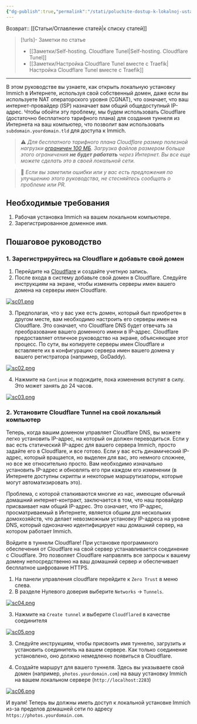 ```yaml
---
{"dg-publish":true,"permalink":"/stati/poluchite-dostup-k-lokalnoj-ustanovke-immich-cherez-internet-ispolzuya-svoj-sobstvennyj-domen/","created":"2024-08-15-01-34-41","updated":"2024-09-29T16:22:33+03:00"}
---
```


Возврат:: [[Статьи/Оглавление статей\|к списку статей]]
> [!urls]- Заметки по статье
> - [[Заметки/Self-hosting. Cloudflare Tunel\|Self-hosting. Cloudflare Tunel]]
> - [[Заметки/Настройка Cloudflare Tunel вместе с Traefik\|Настройка Cloudflare Tunel вместе с Traefik]]

---
В этом руководстве вы узнаете, как открыть локальную установку Immich в Интернете, используя свой собственный домен, даже если вы используете NAT операторского уровня (CGNAT), что означает, что ваш интернет-провайдер (ISP) назначает вам общий общедоступный IP-адрес. Чтобы обойти эту проблему, мы будем использовать Cloudflare (достаточно бесплатного тарифного плана) для создания туннеля из Интернета на ваш компьютер, что позволит вам использовать `subdomain.yourdomain.tld` для доступа к Immich.

> ⚠️ *Для бесплатного тарифного плана Cloudflare размер полезной нагрузки [ограничен 100 МБ](https://developers.cloudflare.com/workers/platform/limits/). Загрузка файлов размером больше этого ограничения **не будет работать** через Интернет. Вы все еще можете сделать это в своей локальной сети.*

> 🙏 *Если вы заметили ошибки или у вас есть предложения по улучшению этого руководства, не стесняйтесь сообщать о проблеме или PR.*

## Необходимые требования

1.  Рабочая установка Immich на вашем локальном компьютере.
2.  Зарегистрированное доменное имя.

## Пошаговое руководство

### 1\. Зарегистрируйтесь на Cloudflare и добавьте свой домен

1.  Перейдите на [Cloudflare](https://www.cloudflare.com/) и создайте учетную запись.
2.  После входа в систему добавьте свой домен в Cloudflare. Следуйте инструкциям на экране, чтобы изменить серверы имен вашего домена на серверы имен Cloudflare.

[![sc01.png](/img/user/%D0%98%D1%81%D1%85%D0%BE%D0%B4%D0%BD%D0%B8%D0%BA%D0%B8/sc01.png)](https://github.com/ppr88/immich-guides/blob/main/img/sc01.png)

3.  Предполагая, что у вас уже есть домен, который был приобретен в другом месте, вам необходимо настроить его серверы имен на Cloudflare. Это означает, что Cloudflare DNS будет отвечать за преобразование вашего доменного имени в IP-адрес. Cloudflare предоставляет отличное руководство на экране, объясняющее этот процесс. По сути, вы копируете серверы имен Cloudflare и вставляете их в конфигурацию сервера имен вашего домена у вашего регистратора (например, GoDaddy).

[![sc02.png](/img/user/%D0%98%D1%81%D1%85%D0%BE%D0%B4%D0%BD%D0%B8%D0%BA%D0%B8/sc02.png)](https://github.com/ppr88/immich-guides/blob/main/img/sc02.png)

4.  Нажмите на `Continue` и подождите, пока изменения вступят в силу. Это может занять до 24 часов.

[![sc03.png](/img/user/%D0%98%D1%81%D1%85%D0%BE%D0%B4%D0%BD%D0%B8%D0%BA%D0%B8/sc03.png)](https://github.com/ppr88/immich-guides/blob/main/img/sc03.png)

### 2\. Установите Cloudflare Tunnel на свой локальный компьютер

Теперь, когда вашим доменом управляет Cloudflare DNS, вы можете легко установить IP-адрес, на который он должен переводиться. Если у вас есть статический IP-адрес для вашего сервера Immich, просто задайте его в Cloudflare, и все готово. Если у вас есть динамический IP-адрес, который вращается, но выделен для вас, это немного сложнее, но все же относительно просто. Вам необходимо изначально установить IP-адрес и обновлять его при каждом его изменении (в Интернете доступны скрипты и некоторые маршрутизаторы, которые могут автоматизировать это).

Проблема, с которой сталкиваются многие из нас, имеющие обычный домашний интернет-контракт, заключается в том, что наш провайдер присваивает нам общий IP-адрес. Это означает, что IP-адрес, просматриваемый в Интернете, является общим для нескольких домохозяйств, что делает невозможным установку IP-адреса на уровне DNS, который однозначно идентифицирует наш домашний сервер, на котором работает Immich.

Войдите в туннели Cloudflare! При установке программного обеспечения от Cloudflare на свой сервер устанавливается соединение с Cloudflare. Это позволяет Cloudflare направлять все запросы к вашему домену непосредственно на ваш домашний сервер и обеспечивает бесплатное шифрование HTTPS.

1.  На панели управления cloudflare перейдите к `Zero Trust` в меню слева.
2.  В разделе Нулевого доверия выберите `Networks` -> `Tunnels`.

[![sc04.png](/img/user/%D0%98%D1%81%D1%85%D0%BE%D0%B4%D0%BD%D0%B8%D0%BA%D0%B8/sc04.png)](https://github.com/ppr88/immich-guides/blob/main/img/sc04.png)

3.  Нажмите на `Create tunnel` и выберите `Cloudflared` в качестве соединителя

[![sc05.png](/img/user/%D0%98%D1%81%D1%85%D0%BE%D0%B4%D0%BD%D0%B8%D0%BA%D0%B8/sc05.png)](https://github.com/ppr88/immich-guides/blob/main/img/sc05.png)

3.  Следуйте инструкциям, чтобы присвоить имя туннелю, загрузить и установить соединитель на вашем сервере. Как только соединение установлено, оно должно немедленно появиться в Cloudflare.
    
4.  Создайте маршрут для вашего туннеля. Здесь вы указываете свой домен (например, `photos.yourdomain.com`) на вашу установку Immich на вашем локальном сервере (`http://localhost:2283`)
    

[![sc06.png](/img/user/%D0%98%D1%81%D1%85%D0%BE%D0%B4%D0%BD%D0%B8%D0%BA%D0%B8/sc06.png)](https://github.com/ppr88/immich-guides/blob/main/img/sc06.png)

И вуаля! Теперь вы должны иметь доступ к локальной установке Immich из-за пределов домашней сети по адресу `https://photos.yourdomain.com`.
